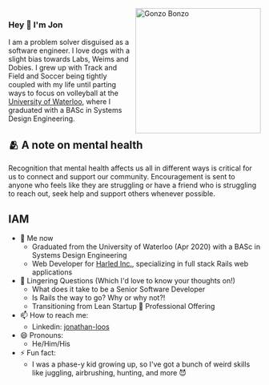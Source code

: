 <img src="IMG_2199.png" alt="Gonzo Bonzo" width="250px" align="right" />

### Hey 👋 I'm Jon

I am a problem solver disguised as a software engineer. I love dogs with a slight bias towards Labs, Weims and Dobies. I grew up with Track and Field and Soccer being tightly coupled with my life until parting ways to focus on volleyball at the [University of Waterloo](https://athletics.uwaterloo.ca/sports/mens-volleyball/roster/jonathan-loos/6979), where I graduated with a BASc in Systems Design Engineering.

## 🫂 A note on mental health
Recognition that mental health affects us all in different ways is critical for us to connect and support our community. Encouragement is sent to anyone who feels like they are struggling or have a friend who is struggling to reach out, seek help and support others whenever possible.

## IAM
- 🔭 Me now
  - Graduated from the University of Waterloo (Apr 2020) with a BASc in Systems Design Engineering
  - Web Developer for [Harled Inc.](https://github.com/harled), specializing in full stack Rails web applications
- 🤔 Lingering Questions (Which I'd love to know your thoughts on!)
  - What does it take to be a Senior Software Developer
  - Is Rails the way to go? Why or why not?!
  - Transitioning from Lean Startup 🔀 Professional Offering
- 📫 How to reach me:
  - Linkedin: [jonathan-loos](https://www.linkedin.com/in/jonathan-loos/)
- 😄 Pronouns:
  - He/Him/His
- ⚡ Fun fact:
  - I was a phase-y kid growing up, so I've got a bunch of weird skills like juggling, airbrushing, hunting, and more 😈 
